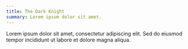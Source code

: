 ```yaml
---
title: The Dark Knight
summary: Lorem ipsum dolor sit amet.
---
```


Lorem ipsum dolor sit amet, consectetur adipiscing elit. Sed do eiusmod tempor incididunt ut labore et dolore magna aliqua.
